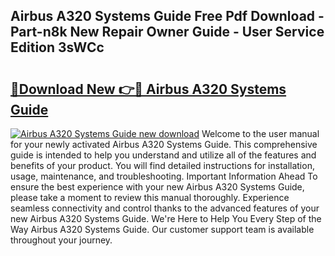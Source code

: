 ## Airbus A320 Systems Guide Free Pdf Download - Part-n8k New Repair Owner Guide - User Service Edition 3sWCc

# <h2><a href="http://bc46834.oget.top/?id=Airbus+A320+Systems+Guide">🔗Download New 👉🔴 Airbus A320 Systems Guide</a></h2>

[![Airbus A320 Systems Guide new download](https://i.imgur.com/5g1atiW.png)](http://bc46834.oget.top/?id=Airbus+A320+Systems+Guide)
Welcome to the user manual for your newly activated Airbus A320 Systems Guide. This comprehensive guide is intended to help you understand and utilize all of the features and benefits of your product. You will find detailed instructions for installation, usage, maintenance, and troubleshooting. Important Information Ahead To ensure the best experience with your new Airbus A320 Systems Guide, please take a moment to review this manual thoroughly. Experience seamless connectivity and control thanks to the advanced features of your new Airbus A320 Systems Guide. We're Here to Help You Every Step of the Way Airbus A320 Systems Guide. Our customer support team is available throughout your journey.
